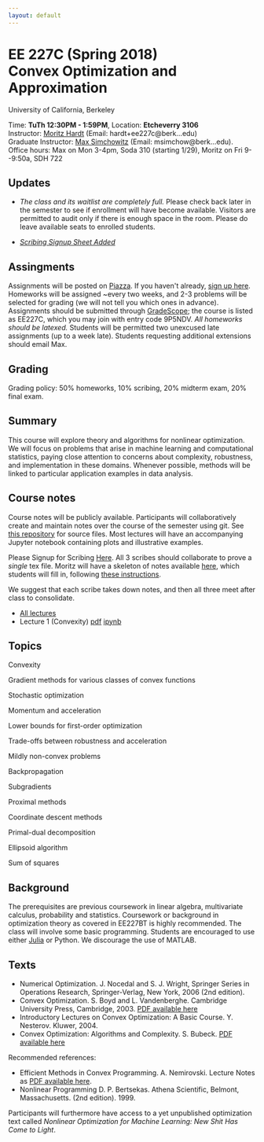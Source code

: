 ```yaml
---
layout: default
---
```


# EE 227C (Spring 2018)<br /> Convex Optimization and Approximation

University of California, Berkeley  

Time: **TuTh 12:30PM - 1:59PM**, Location: **Etcheverry 3106**  
Instructor: [Moritz Hardt](http://mrtz.org) (Email: hardt+ee227c@berk...edu)   
Graduate Instructor: [Max Simchowitz](https://people.eecs.berkeley.edu/~msimchow/index.html) (Email: msimchow@berk...edu).  
Office hours: Max on Mon 3-4pm, Soda 310 (starting 1/29), Moritz on Fri 9--9:50a, SDH 722 

## Updates

* *The class and its waitlist are completely full.* Please check back later in
the semester to see if enrollment will have become available. Visitors are permitted
to audit only if there is enough space in the room. Please do leave available
seats to enrolled students.

* *[Scribing Signup Sheet Added](https://docs.google.com/spreadsheets/d/1OSW_Yznt80k40Zmf6MVRvz3wT-An0XFbNkEEWNbEjNE/edit?usp=sharing)*

## Assingments 

Assignments will be posted on [Piazza](https://piazza.com/berkeley/spring2018/ee227c/home). If you haven't already, [sign up here](https://piazza.com/berkeley/spring2018/ee227c). Homeworks will be assigned ~every two weeks, and 2-3 problems will be selected for grading (we will not tell you which ones in advance). Assignments should be submitted through [GradeScope](https://gradescope.com); the course is listed as EE227C, which you may join with entry code 9P5NDV. *All homeworks should be latexed.* Students will be permitted two unexcused late assignments (up to a week late). Students requesting additional extensions should email Max.

## Grading

Grading policy: 50% homeworks, 10% scribing, 20% midterm exam, 20% final exam. 

## Summary

This course will explore theory and algorithms for nonlinear optimization. We
will focus on problems that arise in machine learning and computational
statistics, paying close attention to concerns about complexity, robustness, and
implementation in these domains. Whenever possible, methods will be linked to
particular application examples in data analysis.

## Course notes

Course notes will be publicly available. Participants will
collaboratively create and maintain notes over the course of the semester
using git. See [this
repository](https://github.com/ee227c/ee227c.github.io/tree/master/notes) for
source files. Most lectures will have an accompanying Jupyter notebook
containing plots and illustrative examples.

Please Signup for Scribing [Here](https://docs.google.com/spreadsheets/d/1OSW_Yznt80k40Zmf6MVRvz3wT-An0XFbNkEEWNbEjNE/edit?usp=sharing). All 3 scribes should collaborate to prove a *single* tex file. Moritz will have a skeleton of notes available [here](https://github.com/ee227c/ee227c.github.io/tree/master/notes), which students will fill in, following [these instructions](https://github.com/ee227c/ee227c.github.io/blob/master/notes/instructions.pdf). 

We suggest that each scribe takes down notes, and then all three meet after class to consolidate. 

* [All lectures](notes/ee227c-notes.pdf)
* Lecture 1 (Convexity) [pdf](notes/ee227c-lecture1.pdf) [ipynb](http://nbviewer.jupyter.org/urls/ee227c.github.io/notes/lecture1.ipynb)

## Topics

Convexity

Gradient methods for various classes of convex functions

Stochastic optimization

Momentum and acceleration

Lower bounds for first-order optimization

Trade-offs between robustness and acceleration

Mildly non-convex problems

Backpropagation

Subgradients

Proximal methods

Coordinate descent methods

Primal-dual decomposition

Ellipsoid algorithm

Sum of squares

## Background

The prerequisites are previous coursework in linear algebra, multivariate
calculus, probability and statistics. 
Coursework or background in optimization theory as covered in
EE227BT is highly recommended.  The class will involve some basic programming.
Students are encouraged to use either [Julia](https://julialang.org) or Python.
We discourage the use of MATLAB.

## Texts

* Numerical Optimization. J. Nocedal and S. J. Wright, Springer Series in Operations Research, Springer-Verlag, New York, 2006 (2nd edition).
* Convex Optimization. S. Boyd and L. Vandenberghe. Cambridge University Press,
Cambridge, 2003. [PDF available here](http://www.stanford.edu/~boyd/cvxbook/)
* Introductory Lectures on Convex Optimization: A Basic Course. Y. Nesterov. Kluwer, 2004.
* Convex Optimization: Algorithms and Complexity. S. Bubeck. [PDF available here](https://arxiv.org/abs/1405.4980)
 

Recommended references:

* Efficient Methods in Convex Programming. A. Nemirovski. Lecture Notes as
[PDF available here](http://www2.isye.gatech.edu/~nemirovs/Lect_EMCO.pdf).
* Nonlinear Programming D. P. Bertsekas. Athena Scientific, Belmont, Massachusetts. (2nd edition). 1999. 

Participants will furthermore have access to a yet unpublished optimization text
called *Nonlinear Optimization for Machine Learning: New Shit Has Come to
Light*.
